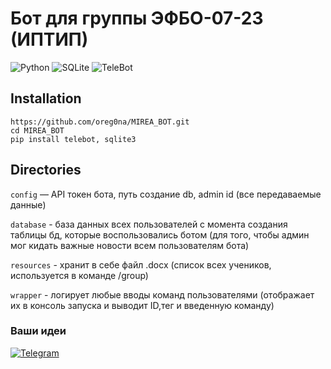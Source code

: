 # Бот для группы ЭФБО-07-23 (ИПТИП)

![Python](https://img.shields.io/badge/Python-3.12-blue?style=for-the-badge&logo=python)
![SQLite](https://img.shields.io/badge/sqlite-gray?style=for-the-badge&logo=sqlite)
![TeleBot](https://img.shields.io/badge/telebot-blue?style=for-the-badge&logo=telebot)

## Installation
```
https://github.com/oreg0na/MIREA_BOT.git
cd MIREA_BOT
pip install telebot, sqlite3
```

## Directories
`config` — API токен бота, путь создание db, admin id (все передаваемые данные)

`database` - база данных всех пользователей с момента создания таблицы бд, которые воспользовались ботом (для того, чтобы админ мог кидать важные новости всем пользователям бота)

`resources` - хранит в себе файл .docx (список всех учеников, используется в команде /group)

`wrapper` - логирует любые вводы команд пользователями (отображает их в консоль запуска и выводит ID,тег и введенную команду)

### Ваши идеи
[![Telegram](https://img.shields.io/badge/Telegram-blue?style=for-the-badge&logo=Telegram)](https://t.me/svpg16)
